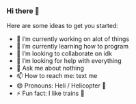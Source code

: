 ### Hi there 👋

Here are some ideas to get you started:

- 🔭 I’m currently working on alot of things
- 🌱 I’m currently learning how to program
- 👯 I’m looking to collaborate on idk
- 🤔 I’m looking for help with everything
- 💬 Ask me about nothing
- 📫 How to reach me: text me
- 😄 Pronouns: Heli / Helicopter :helicopter:
- ⚡ Fun fact: I like trains :train:
